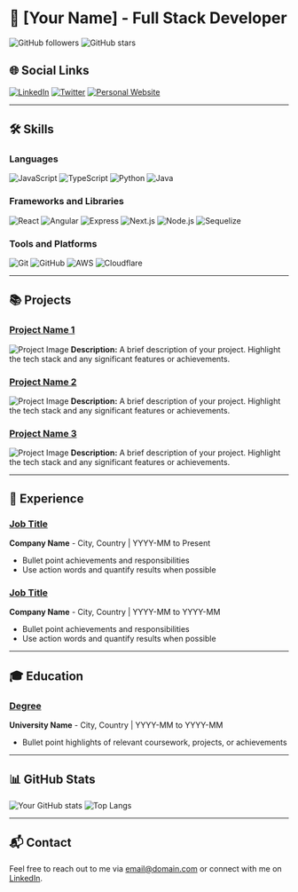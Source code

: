 # 💼 **[Your Name]** - Full Stack Developer

![GitHub followers](https://img.shields.io/github/followers/SMCkillua?style=social) ![GitHub stars](https://img.shields.io/github/stars/SMCkillua?style=social)

## 🌐 Social Links

[![LinkedIn](https://img.shields.io/badge/LinkedIn-0077B5?style=for-the-badge&logo=linkedin&logoColor=white)](https://www.linkedin.com/in/yourprofile) [![Twitter](https://img.shields.io/badge/Twitter-1DA1F2?style=for-the-badge&logo=twitter&logoColor=white)](https://twitter.com/yourprofile) [![Personal Website](https://img.shields.io/badge/Website-FF7139?style=for-the-badge&logo=Firefox&logoColor=white)](https://yourwebsite.com)

---

## 🛠️ **Skills**

### Languages
![JavaScript](https://img.shields.io/badge/JavaScript-F7DF1E?style=for-the-badge&logo=javascript&logoColor=black)
![TypeScript](https://img.shields.io/badge/TypeScript-007ACC?style=for-the-badge&logo=typescript&logoColor=white)
![Python](https://img.shields.io/badge/Python-3776AB?style=for-the-badge&logo=python&logoColor=white)
![Java](https://img.shields.io/badge/Java-007396?style=for-the-badge&logo=java&logoColor=white)

### Frameworks and Libraries
![React](https://img.shields.io/badge/React-61DAFB?style=for-the-badge&logo=react&logoColor=black)
![Angular](https://img.shields.io/badge/Angular-DD0031?style=for-the-badge&logo=angular&logoColor=white)
![Express](https://img.shields.io/badge/Express-000000?style=for-the-badge&logo=express&logoColor=white)
![Next.js](https://img.shields.io/badge/Next.js-000000?style=for-the-badge&logo=next.js&logoColor=white)
![Node.js](https://img.shields.io/badge/Node.js-339933?style=for-the-badge&logo=nodedotjs&logoColor=white)
![Sequelize](https://img.shields.io/badge/Sequelize-52B0E7?style=for-the-badge&logo=sequelize&logoColor=white)

### Tools and Platforms
![Git](https://img.shields.io/badge/Git-F05032?style=for-the-badge&logo=git&logoColor=white)
![GitHub](https://img.shields.io/badge/GitHub-181717?style=for-the-badge&logo=github&logoColor=white)
![AWS](https://img.shields.io/badge/AWS-232F3E?style=for-the-badge&logo=amazon-aws&logoColor=white)
![Cloudflare](https://img.shields.io/badge/Cloudflare-F38020?style=for-the-badge&logo=cloudflare&logoColor=white)

---

## 📚 **Projects**

### [Project Name 1](https://github.com/yourusername/project1)
![Project Image](https://yourimageurl.com/project1.png)
**Description:** A brief description of your project. Highlight the tech stack and any significant features or achievements.

### [Project Name 2](https://github.com/yourusername/project2)
![Project Image](https://yourimageurl.com/project2.png)
**Description:** A brief description of your project. Highlight the tech stack and any significant features or achievements.

### [Project Name 3](https://github.com/yourusername/project3)
![Project Image](https://yourimageurl.com/project3.png)
**Description:** A brief description of your project. Highlight the tech stack and any significant features or achievements.

---

## 💼 **Experience**

### [Job Title](https://companywebsite.com)
**Company Name** - City, Country | YYYY-MM to Present
- Bullet point achievements and responsibilities
- Use action words and quantify results when possible

### [Job Title](https://companywebsite.com)
**Company Name** - City, Country | YYYY-MM to YYYY-MM
- Bullet point achievements and responsibilities
- Use action words and quantify results when possible

---

## 🎓 **Education**

### [Degree](https://universitywebsite.com)
**University Name** - City, Country | YYYY-MM to YYYY-MM
- Bullet point highlights of relevant coursework, projects, or achievements

---

## 📊 **GitHub Stats**

![Your GitHub stats](https://github-readme-stats.vercel.app/api?username=yourusername&show_icons=true&theme=radical)
![Top Langs](https://github-readme-stats.vercel.app/api/top-langs/?username=yourusername&layout=compact&theme=radical)

---

## 📬 **Contact**

Feel free to reach out to me via [email@domain.com](mailto:email@domain.com) or connect with me on [LinkedIn](https://www.linkedin.com/in/yourprofile).

